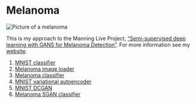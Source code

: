 # Melanoma

<img src="https://static.wixstatic.com/media/3466eb_b496057483be4464b0e244a7ab2db26e~mv2.jpg/v1/crop/x_0,y_994,w_2400,h_2381/fill/w_287,h_285,al_c,q_80,usm_0.66_1.00_0.01/Microscope.webp" alt="Picture of a melanoma"/>


This is my approach to the Manning Live Project, 
[“Semi-supervised deep learning with GANS for Melanoma Detection”](https://www.manning.com/liveproject/semi-supervised-deep-learning-with-gans-for-melanoma-detection). 
For more information see my [website](https://www.bowyer.info/copy-of-henderson).

1. [MNIST classifier](https://github.com/rachbowyer/gans-melanoma/blob/main/mnist_classifier/mnist_classifier.ipynb)
2. [Melanoma image loader](https://github.com/rachbowyer/gans-melanoma/blob/main/image_pipeline/image_pipeline.ipynb)
3. [Melanoma classifier](https://github.com/rachbowyer/gans-melanoma/blob/main/baseline_model/baseline_models.ipynb)
4. [MNIST variational autoencoder](https://github.com/rachbowyer/gans-melanoma/blob/main/mnist_var_autoencoder/mnist_var_autoencoder.ipynb)
5. [MNIST DCGAN](https://github.com/rachbowyer/gans-melanoma/blob/main/mnist_dcgan/mnist_dcgan.ipynb)
6. [Melanoma SGAN classifier](https://github.com/rachbowyer/gans-melanoma/blob/main/melanoma-gan/melanoma-classifier.ipynb)